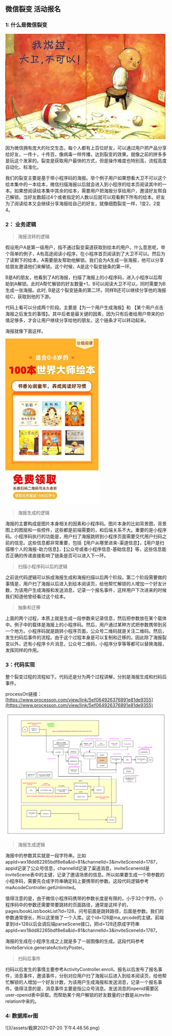 ## 微信裂变 活动报名

### 1: 什么是微信裂变

![](/assets/大卫不可以.jpg)

因为微信拥有庞大的社交生态，每个人都有上百位好友，可以通过用户把产品分享给好友，一传十，十传百，像病毒一样传播，达到裂变的效果。就像之前的拼多多是玩这个发家的。裂变是获取用户最快的方式，但是操作难度也特别高，流程高度自动化、标准化。

我们的裂变主要是基于带小程序码的海报。举个例子用户如果想看大卫不可以这个绘本集中的一本绘本，微信扫描海报以后就会进入到小程序的绘本页阅读其中的一本。如果想阅读绘本集中其余的绘本，需要用户把海报分享给用户，邀请好友帮自己解锁。当好友数超过4个或者指定的人数以后就可以观看剩下所有的绘本。好友为了阅读绘本又会继续分享海报给自己的好友，就像细胞裂变一样，1变2，2变4。

### 2： 业务逻辑

> 海报流转的逻辑

假设用户A是第一级用户，指不通过裂变渠道获取到绘本的用户。什么意思呢，举个简单的例子，A有高途阅读小程序，在小程序首页阅读到了大卫不可以。然后为了读剩下的绘本，A需要朋友帮助他解锁。我们会为A生成一张海报，他可以分享给朋友邀请他们来解锁。这个时候，A是这个裂变链条的第一环。

B是A的朋友，他看到了A的海报，扫描了海报上的小程序码，进入小程序以后帮助到A解锁。此时A帮忙解锁的好友数量+1，B可以阅读大卫不可以，同时需要为B生成一张海报。此时, B是这个裂变链条的第二环。同样B还可以继续分享他的海报给C，获取到他的下游。

代码上看可以分成两个阶段。主要是【为一个用户生成海报】和 【某个用户点击海报之后发生的事情】。其中后者是最关键的因素，因为只有后者给用户带来的价值足够多，才会让用户继续分享给他的朋友。这个链条才可以转动起来。

海报就像下面这样。

![](/assets/海报.jpg)

> 海报生成的逻辑

海报的主要构成是图片本身相关的因素和小程序码。图片本身的比如背景图，背景图上的图层和一些控件，这些都是前端需要的，和后端关系不大。重要的是小程序码。小程序码执行的功能是，用户扫了海报跳转到小程序页面需要交代用户扫码之前的信息。这些信息都非常重要，包括【用户从哪里进来-渠道信息】，【用户是扫描哪个人的海报-助力信息】，【公众号或者小程序信息-基础信息】等，这些信息能否正确的传递直接影响了链条是否可以进入下一环。

> 扫描小程序码以后的逻辑

之前说代码逻辑可以拆成海报生成和海报扫描以后两个阶段。第二个阶段需要做的事情是，用户扫了海报以后进入到绘本阅读页，给他帮忙解锁的人增加一个好友计数，为该用户生成海报和发送消息，记录一个报名事件，这样用户下次进来的时候我们知道他曾经看过这个绘本。

> 抽象和迁移

上面的两个过程，本质上就是生成一段参数来记录信息，然后把参数放在某个载体中。例子中的载体是海报上的小程序码。然后，用户通过某种方式把参数携带到另一个地方。小程序码就是跳转小程序页面，公众号二维码就是关注二维码。然后，发生扫码后事件的流程。由于这个过程本身是可以复制和迁移的。因此除了海报裂变以外，还有小程序卡片消息，公众号二维码，小程序分享等等都可以替换海报，发挥同样的作用。

### 3：代码实现

整个裂变过程的流程如下。代码还是分为两个过程讲解，分别是海报生成和扫码后事件。

processOn链接：[https://www.processon.com/view/link/5ef064926376891e81de9355](https://www.processon.com/view/link/5ef064926376891e81de9355)

![](/assets/小程序裂变流程.png)

> 海报生成逻辑

海报中的参数其实就是一段字符串。比如appId=wx18dd82265bdf8e6a&id=81&channelId=3&inviteSceneId=1787，appid记录了公众号信息，channelId记录了渠道消息，inviteScenenId是inviteScene表中的主键，记录了邀请场景的信息。所以如果要生成一个带参数的小程序码，需要先合成字符串确定码上要携带的参数。这段代码逻辑参考maAcodeController.getUnlimited。

值得注意的是，由于微信小程序码携带的参数长度是有限的，小于32个字符。小程序码中的参数还需要带要跳转的页面路径，通常是这样子的，pages/bookList/bookList?id=128，问号前面是跳转路径，后面是参数。我们的参数通常很长，所以这里做了一个入库。这个id=128是ma\_qrcode的主键。前端拿到id=128以后会调后端parseScene接口，把id=128还原成字符串appId=wx18dd82265bdf8e6a&id=81&channelId=3&inviteSceneId=1787。

海报的生成在小程序生成之上就是多了一层图像的生成。这段代码参考InviteService.generateActivityPoster。

> 扫码后事件

扫码以后发生的事情主要参考ActivityController.enroll。报名以后发布了报名事件，消息事件，邀请事件，分别对应用户扫了海报以后进入到绘本阅读页，给他帮忙解锁的人增加一个好友计数，为该用户生成海报和发送消息，记录一个报名事件。值得注意的是，消息事件主要是指公众号消息。发送消息的openid需要区user-openid表中获取。而帮助某个用户解锁的好友数量的计数是从invite-relation中来的。

### 4: 数据库er图

![](/assets/截屏2021-07-20 下午4.48.56.png)

